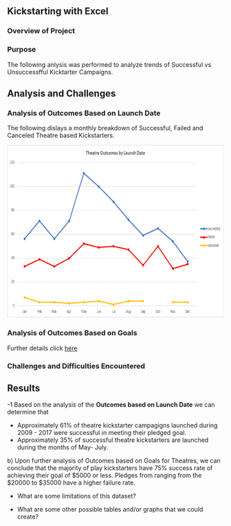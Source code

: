 ## Kickstarting with Excel

### Overview of Project

### Purpose
The following anlysis was performed to analyze trends of Successful vs Unsuccessfful Kicktarter Campaigns.

## Analysis and Challenges

### Analysis of Outcomes Based on Launch Date

The following dislays a monthly breakdown of Successful, Failed and Canceled Theatre based Kickstarters.
<p align="center">
  <img src="https://github.com/joshb738/kickstarter-analysis/blob/main/Resources/Theater_Outcomes_vs_Launch.png" width="700" height="400" />
</p>

### Analysis of Outcomes Based on Goals

Further details click [here](https://github.com/joshb738/kickstarter-analysis/blob/main/Resources/Outcomes_vs_Goals.png)

### Challenges and Difficulties Encountered

## Results

-1 Based on the analysis of  the **Outcomes based on Launch Date** we can determine that 
  - Approximately 61% of theatre kickstarter campagigns launched during 2009 - 2017 were successful in meeting their pledged goal. 
  - Approximately 35% of successful theatre kickstarters are launched during the months of May- July. 

b) Upon further analysis of Outcomes based on Goals for Theatres, we can conclude that the majority of play kickstarters have 75% success rate of achieving their goal of $5000 or less. Pledges from ranging from the $20000 to $35000 have a higher failure rate. 

- What are some limitations of this dataset?

- What are some other possible tables and/or graphs that we could create?

